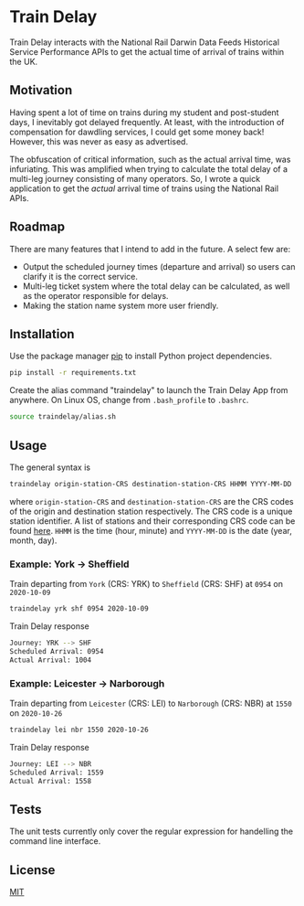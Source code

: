 # Train Delay
Train Delay interacts with the National Rail Darwin Data Feeds Historical Service Performance APIs to get the actual time of arrival of trains within the UK.

## Motivation
Having spent a lot of time on trains during my student and post-student days, I inevitably got delayed frequently. At least, with the introduction of compensation for dawdling services, I could get some money back! However, this was never as easy as advertised. 

The obfuscation of critical information, such as the actual arrival time, was infuriating. This was amplified when trying to calculate the total delay of a multi-leg journey consisting of many operators. So, I wrote a quick application to get the *actual* arrival time of trains using the National Rail APIs. 

## Roadmap
There are many features that I intend to add in the future. A select few are:
- Output the scheduled journey times (departure and arrival) so users can clarify it is the correct service.
- Multi-leg ticket system where the total delay can be calculated, as well as the operator responsible for delays.
- Making the station name system more user friendly.

## Installation
Use the package manager [pip](https://pip.pypa.io/en/stable/) to install Python project dependencies.

```bash
pip install -r requirements.txt
```

Create the alias command "traindelay" to launch the Train Delay App from anywhere. On Linux OS, change from `.bash_profile` to `.bashrc`.
```bash
source traindelay/alias.sh
```

## Usage
The general syntax is

```bash
traindelay origin-station-CRS destination-station-CRS HHMM YYYY-MM-DD
```

where `origin-station-CRS` and `destination-station-CRS` are the CRS codes of the origin and destination station respectively. The CRS code is a unique station identifier. A list of stations and their corresponding CRS code can be found [here](https://www.nationalrail.co.uk/stations_destinations/48541.aspx). `HHMM` is the time (hour, minute) and `YYYY-MM-DD` is the date (year, month, day).

### Example: York -> Sheffield
Train departing from `York` (CRS: YRK) to `Sheffield` (CRS: SHF) at `0954` on `2020-10-09`
```bash
traindelay yrk shf 0954 2020-10-09
```
Train Delay response
```bash
Journey: YRK --> SHF
Scheduled Arrival: 0954
Actual Arrival: 1004
```

### Example: Leicester -> Narborough
Train departing from `Leicester` (CRS: LEI) to `Narborough` (CRS: NBR) at `1550` on `2020-10-26`
```bash
traindelay lei nbr 1550 2020-10-26
```
Train Delay response
```bash
Journey: LEI --> NBR
Scheduled Arrival: 1559
Actual Arrival: 1558
```

## Tests
The unit tests currently only cover the regular expression for handelling the command line interface.

## License
[MIT](https://choosealicense.com/licenses/mit/)

